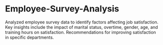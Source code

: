 # Employee-Survey-Analysis
Analyzed employee survey data to identify factors affecting job satisfaction. Key insights include the impact of marital status, overtime, gender, age, and training hours on satisfaction. Recommendations for improving satisfaction in specific departments.
